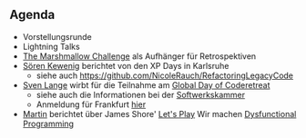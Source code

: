 ## Agenda

* Vorstellungsrunde
* Lightning Talks
 * [The Marshmallow Challenge](http://marshmallowchallenge.com/) als Aufhänger für Retrospektiven
 * [Sören Kewenig](http://www.softwerkskammer.org/members/Strikey) berichtet von den XP Days in Karlsruhe
   * siehe auch https://github.com/NicoleRauch/RefactoringLegacyCode
 * [Sven Lange](http://www.softwerkskammer.org/members/Sven) wirbt für die Teilnahme am [Global Day of Coderetreat](http://gdcr.coderetreat.org/) 
   * siehe auch die Informationen bei der [Softwerkskammer](http://www.softwerkskammer.org/activities/gdcr)
   * Anmeldung für Frankfurt [hier](http://www.softwerkskammer.org/activities/global-day-of-code-retreat-frankfurt-2013)
 * [Martin](http://www.softwerkskammer.org/members/magicmonty) berichtet über James Shore' [Let's Play](http://www.jamesshore.com/Blog/Lets-Play/)
Wir machen [Dysfunctional Programming](http://monospacedmonologues.com/post/57611810234/dysfunctional-programming)